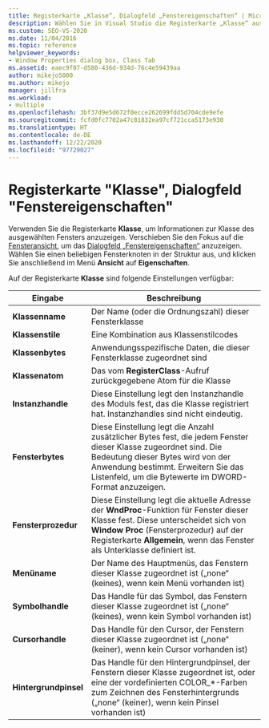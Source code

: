 ```yaml
---
title: Registerkarte „Klasse“, Dialogfeld „Fenstereigenschaften“ | Microsoft-Dokumentation
description: Wählen Sie in Visual Studio die Registerkarte „Klasse“ aus, legen Sie den Fokus auf „Fensteransicht“ fest, wählen Sie einen Fensterknoten aus, und wählen Sie „Ansicht“ > „Eigenschaften“ aus, um das Dialogfeld „Fenstereigenschaften“ anzuzeigen.
ms.custom: SEO-VS-2020
ms.date: 11/04/2016
ms.topic: reference
helpviewer_keywords:
- Window Properties dialog box, Class Tab
ms.assetid: eaec9f07-d580-436d-934d-76c4e59439aa
author: mikejo5000
ms.author: mikejo
manager: jillfra
ms.workload:
- multiple
ms.openlocfilehash: 3bf37d9e5d672f0ecce262699fdd5d704cde9efe
ms.sourcegitcommit: fcfd0fc7702a47c81832ea97cf721cca5173e930
ms.translationtype: HT
ms.contentlocale: de-DE
ms.lasthandoff: 12/22/2020
ms.locfileid: "97729027"
---
```

# <a name="class-tab-window-properties-dialog-box"></a>Registerkarte "Klasse", Dialogfeld "Fenstereigenschaften"
Verwenden Sie die Registerkarte **Klasse**, um Informationen zur Klasse des ausgewählten Fensters anzuzeigen. Verschieben Sie den Fokus auf die [Fensteransicht](../debugger/windows-view.md), um das [Dialogfeld „Fenstereigenschaften“](../debugger/window-properties-dialog-box.md) anzuzeigen. Wählen Sie einen beliebigen Fensterknoten in der Struktur aus, und klicken Sie anschließend im Menü **Ansicht** auf **Eigenschaften**.

 Auf der Registerkarte **Klasse** sind folgende Einstellungen verfügbar:

|Eingabe|Beschreibung|
|-----------|-----------------|
|**Klassenname**|Der Name (oder die Ordnungszahl) dieser Fensterklasse|
|**Klassenstile**|Eine Kombination aus Klassenstilcodes|
|**Klassenbytes**|Anwendungsspezifische Daten, die dieser Fensterklasse zugeordnet sind|
|**Klassenatom**|Das vom **RegisterClass**-Aufruf zurückgegebene Atom für die Klasse|
|**Instanzhandle**|Diese Einstellung legt den Instanzhandle des Moduls fest, das die Klasse registriert hat. Instanzhandles sind nicht eindeutig.|
|**Fensterbytes**|Diese Einstellung legt die Anzahl zusätzlicher Bytes fest, die jedem Fenster dieser Klasse zugeordnet sind. Die Bedeutung dieser Bytes wird von der Anwendung bestimmt. Erweitern Sie das Listenfeld, um die Bytewerte im DWORD-Format anzuzeigen.|
|**Fensterprozedur**|Diese Einstellung legt die aktuelle Adresse der **WndProc**-Funktion für Fenster dieser Klasse fest. Diese unterscheidet sich von **Window Proc** (Fensterprozedur) auf der Registerkarte **Allgemein**, wenn das Fenster als Unterklasse definiert ist.|
|**Menüname**|Der Name des Hauptmenüs, das Fenstern dieser Klasse zugeordnet ist („none“ (keines), wenn kein Menü vorhanden ist)|
|**Symbolhandle**|Das Handle für das Symbol, das Fenstern dieser Klasse zugeordnet ist („none“ (keines), wenn kein Symbol vorhanden ist)|
|**Cursorhandle**|Das Handle für den Cursor, der Fenstern dieser Klasse zugeordnet ist („none“ (keiner), wenn kein Cursor vorhanden ist)|
|**Hintergrundpinsel**|Das Handle für den Hintergrundpinsel, der Fenstern dieser Klasse zugeordnet ist, oder eine der vordefinierten COLOR_*-Farben zum Zeichnen des Fensterhintergrunds („none“ (keiner), wenn kein Pinsel vorhanden ist)|